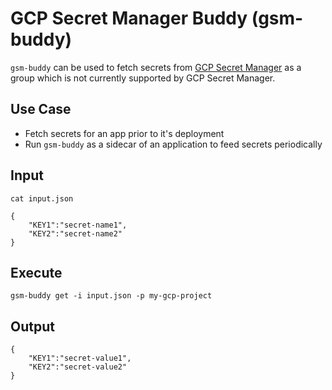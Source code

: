 # GCP Secret Manager Buddy (gsm-buddy)
`gsm-buddy` can be used to fetch secrets from [GCP Secret Manager](https://cloud.google.com/secret-manager/docs) as a group which is not currently supported by GCP Secret Manager.

## Use Case
- Fetch secrets for an app prior to it's deployment
- Run `gsm-buddy` as a sidecar of an application to feed secrets periodically

## Input
`cat input.json`
```
{
	"KEY1":"secret-name1",
	"KEY2":"secret-name2"
}
```

## Execute
`gsm-buddy get -i input.json -p my-gcp-project`

## Output
```
{
	"KEY1":"secret-value1",
	"KEY2":"secret-value2"
}
```
